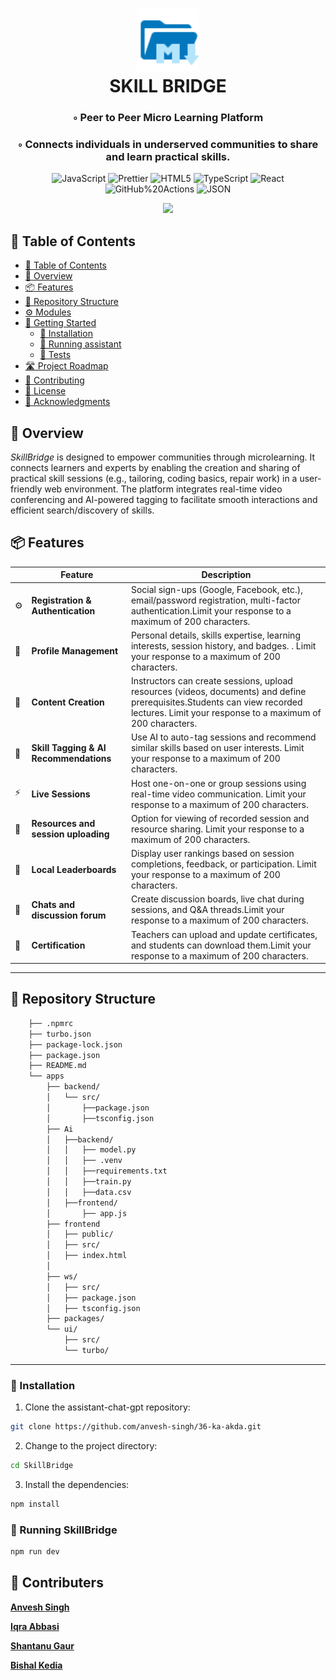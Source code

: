 <div align="center">
<h1 align="center">
<img src="https://raw.githubusercontent.com/PKief/vscode-material-icon-theme/ec559a9f6bfd399b82bb44393651661b08aaf7ba/icons/folder-markdown-open.svg" width="100" />
<br>SKILL BRIDGE</h1>
<h3>◦ Peer to Peer Micro Learning Platform</h3>
<h3>◦ Connects individuals in underserved communities to share and learn practical skills.</h3>
<p align="center">
<img src="https://img.shields.io/badge/JavaScript-F7DF1E.svg?style=flat-square&logo=JavaScript&logoColor=black" alt="JavaScript" />
<img src="https://img.shields.io/badge/Prettier-F7B93E.svg?style=flat-square&logo=Prettier&logoColor=black" alt="Prettier" />
<img src="https://img.shields.io/badge/HTML5-E34F26.svg?style=flat-square&logo=HTML5&logoColor=white" alt="HTML5" />
<img src="https://img.shields.io/badge/TypeScript-3178C6.svg?style=flat-square&logo=TypeScript&logoColor=white" alt="TypeScript">
<img src="https://img.shields.io/badge/React-61DAFB.svg?style=flat-square&logo=React&logoColor=black" alt="React" />
<img src="https://img.shields.io/badge/GitHub%20Actions-2088FF.svg?style=flat-square&logo=GitHub-Actions&logoColor=white" alt="GitHub%20Actions" />
<img src="https://img.shields.io/badge/JSON-000000.svg?style=flat-square&logo=JSON&logoColor=white" alt="JSON" />
</p>

  <a href="https://hack36.com"> <img src="https://i.postimg.cc/FFwvfkGk/built-at-hack36.png" height=24px> </a>
</div>

## 📖 Table of Contents
- [📖 Table of Contents](#-table-of-contents)
- [📍 Overview](#-overview)
- [📦 Features](#-features)
- [📂 Repository Structure](#-repository-structure)
- [⚙️ Modules](#️-modules)
- [🚀 Getting Started](#-getting-started)
  - [🔧 Installation](#-installation)
  - [🤖 Running assistant](#-running-assistant)
  - [🧪 Tests](#-tests) 
- [🛣 Project Roadmap](#-project-roadmap)
- [🔰 Contributing](#-contributing)
- [📄 License](#-license)
- [👏 Acknowledgments](#-acknowledgments)

## 📍 Overview
*SkillBridge* is designed to empower communities through microlearning. It connects learners and experts by enabling the creation and sharing of practical skill sessions (e.g., tailoring, coding basics, repair work) in a user-friendly web environment. The platform integrates real-time video conferencing and AI-powered tagging to facilitate smooth interactions and efficient search/discovery of skills.

## 📦 Features

|    | Feature            | Description                                                                                                        |
|----|--------------------|--------------------------------------------------------------------------------------------------------------------|
| ⚙️ | **Registration & Authentication**   |  Social sign-ups (Google, Facebook, etc.), email/password registration, multi-factor authentication.Limit your response to a maximum of 200 characters.             |
| 📄 | **Profile Management**  |  Personal details, skills expertise, learning interests, session history, and badges. . Limit your response to a maximum of 200 characters.|
| 🔗 | **Content Creation**   |  Instructors can create sessions, upload resources (videos, documents) and define prerequisites.Students can view recorded lectures. Limit your response to a maximum of 200 characters.|
| 🧩 | **Skill Tagging & AI Recommendations**     |  Use AI to auto-tag sessions and recommend similar skills based on user interests. Limit your response to a maximum of 200 characters.|
| ⚡️  | **Live Sessions**    |  Host one-on-one or group sessions using real-time video communication. Limit your response to a maximum of 200 characters.|
| 🔐 | **Resources and session uploading**       |  Option for viewing of recorded session  and resource sharing. Limit your response to a maximum of 200 characters.|
| 🔀 | **Local Leaderboards**| Display user rankings based on session completions, feedback, or participation. Limit your response to a maximum of 200 characters.|
| 🔌 | **Chats and discussion forum**   | Create discussion boards, live chat during sessions, and Q&A threads.Limit your response to a maximum of 200 characters.|
| 📶 | **Certification**    | Teachers can upload and update certificates, and students can download them.Limit your response to a maximum of 200 characters.           |

---

## 📂 Repository Structure

```sh
    ├── .npmrc
    ├── turbo.json
    ├── package-lock.json
    ├── package.json
    ├── README.md
    └── apps
        ├── backend/
        │   └── src/   
        │       ├──package.json
        │       ├──tsconfig.json
        ├── Ai
        │   ├──backend/
        │   │   ├── model.py
        │   │   ├── .venv
        │   │   ├──requirements.txt
        │   │   ├──train.py
        │   │   ├──data.csv
        │   ├──frontend/
        │       ├── app.js
        ├── frontend
        │   ├── public/
        │   ├── src/
        │   ├── index.html
        │  
        ├── ws/
        │   ├── src/
        │   ├── package.json
        │   ├── tsconfig.json
        ├── packages/
        └── ui/
            ├── src/
            └── turbo/

```

---

### 🔧 Installation

1. Clone the assistant-chat-gpt repository:
```sh
git clone https://github.com/anvesh-singh/36-ka-akda.git
```

2. Change to the project directory:
```sh
cd SkillBridge
```

3. Install the dependencies:
```sh
npm install
```

### 🤖 Running SkillBridge

```sh
npm run dev
```



## 🔰 Contributers
[**Anvesh Singh**](https://github.com/anvesh-singh)

[**Iqra Abbasi**](https://github.com/abbasiiqra)

[**Shantanu Gaur**](https://github.com/ShantanuGaur26)

[**Bishal Kedia**](https://github.com/BishalKedia)


